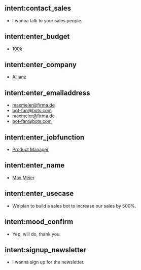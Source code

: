 ## intent:contact_sales
- I wanna talk to your sales people.

## intent:enter_budget
- [100k](budget)

## intent:enter_company
- [Allianz](company)

## intent:enter_emailaddress
- [maxmeier@firma.de](email)
- [bot-fan@bots.com](email)
- [maxmeier@firma.de](email)
- [bot-fan@bots.com](email)

## intent:enter_jobfunction
- [Product Manager](jobfunction)

## intent:enter_name
- [Max Meier](name)

## intent:enter_usecase
- We plan to build a sales bot to increase our sales by 500%.

## intent:mood_confirm
- Yep, will do, thank you.

## intent:signup_newsletter
- I wanna sign up for the newsletter.

